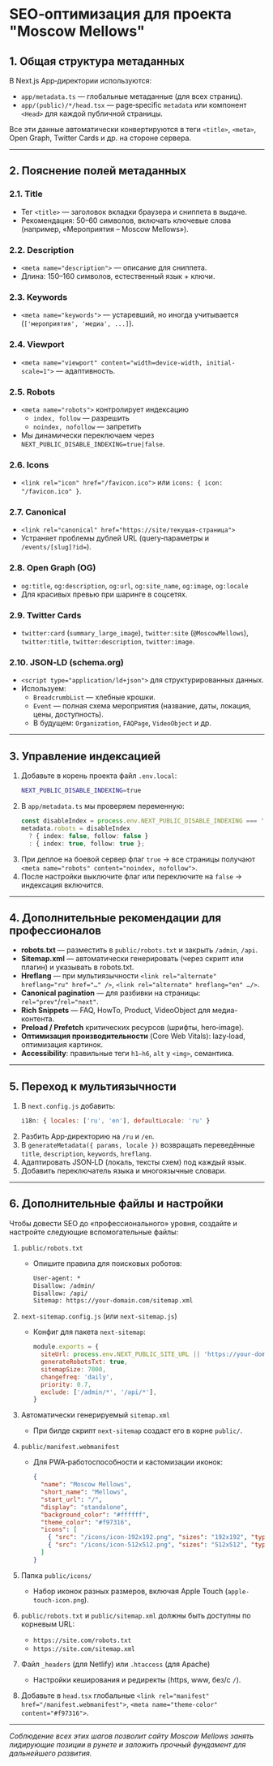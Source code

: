 # SEO‑оптимизация для проекта "Moscow Mellows"

## 1. Общая структура метаданных

В Next.js App‑директории используются:
- `app/metadata.ts` — глобальные метаданные (для всех страниц).
- `app/(public)/*/head.tsx` — page‑specific `metadata` или компонент `<Head>` для каждой публичной страницы.

Все эти данные автоматически конвертируются в теги `<title>`, `<meta>`, Open Graph, Twitter Cards и др. на стороне сервера.

---

## 2. Пояснение полей метаданных

### 2.1. Title
- Тег `<title>` — заголовок вкладки браузера и сниппета в выдаче.
- Рекомендация: 50–60 символов, включать ключевые слова (например, «Мероприятия – Moscow Mellows»).

### 2.2. Description
- `<meta name="description">` — описание для сниппета. 
- Длина: 150–160 символов, естественный язык + ключи.

### 2.3. Keywords
- `<meta name="keywords">` — устаревший, но иногда учитывается (`['мероприятия', 'медиа', ...]`).

### 2.4. Viewport
- `<meta name="viewport" content="width=device-width, initial-scale=1">` — адаптивность.

### 2.5. Robots
- `<meta name="robots">` контролирует индексацию
  - `index, follow` — разрешить
  - `noindex, nofollow` — запретить
- Мы динамически переключаем через `NEXT_PUBLIC_DISABLE_INDEXING=true|false`.

### 2.6. Icons
- `<link rel="icon" href="/favicon.ico">` или `icons: { icon: "/favicon.ico" }`.

### 2.7. Canonical
- `<link rel="canonical" href="https://site/текущая-страница">`
- Устраняет проблемы дублей URL (query‑параметры и `/events/[slug]?id=`).

### 2.8. Open Graph (OG)
- `og:title`, `og:description`, `og:url`, `og:site_name`, `og:image`, `og:locale`
- Для красивых превью при шаринге в соцсетях.

### 2.9. Twitter Cards
- `twitter:card` (`summary_large_image`), `twitter:site` (`@MoscowMellows`), `twitter:title`, `twitter:description`, `twitter:image`.

### 2.10. JSON‑LD (schema.org)
- `<script type="application/ld+json">` для структурированных данных.
- Используем:
  - `BreadcrumbList` — хлебные крошки.
  - `Event` — полная схема мероприятия (название, даты, локация, цены, доступность).
  - В будущем: `Organization`, `FAQPage`, `VideoObject` и др.

---

## 3. Управление индексацией

1. Добавьте в корень проекта файл `.env.local`:
   ```bash
   NEXT_PUBLIC_DISABLE_INDEXING=true
   ```
2. В `app/metadata.ts` мы проверяем переменную:
   ```ts
   const disableIndex = process.env.NEXT_PUBLIC_DISABLE_INDEXING === 'true';
   metadata.robots = disableIndex
     ? { index: false, follow: false }
     : { index: true, follow: true };
   ```
3. При деплое на боевой сервер флаг `true` → все страницы получают `<meta name="robots" content="noindex, nofollow">`.
4. После настройки выключите флаг или переключите на `false` → индексация включится.

---

## 4. Дополнительные рекомендации для профессионалов

- **robots.txt** — разместить в `public/robots.txt` и закрыть `/admin`, `/api`.
- **Sitemap.xml** — автоматически генерировать (через скрипт или плагин) и указывать в robots.txt.
- **Hreflang** — при мультиязычности `<link rel="alternate" hreflang="ru" href="…" />`, `<link rel="alternate" hreflang="en" …/>`.
- **Canonical pagination** — для разбивки на страницы: `rel="prev"`/`rel="next"`.
- **Rich Snippets** — FAQ, HowTo, Product, VideoObject для медиа-контента.
- **Preload / Prefetch** критических ресурсов (шрифты, hero‑image).
- **Оптимизация производительности** (Core Web Vitals): lazy‑load, оптимизация картинок.
- **Accessibility**: правильные теги `h1–h6`, `alt` у `<img>`, семантика.

---

## 5. Переход к мультиязычности

1. В `next.config.js` добавить:
   ```js
   i18n: { locales: ['ru', 'en'], defaultLocale: 'ru' }
   ```
2. Разбить App‑директорию на `/ru` и `/en`.
3. В `generateMetadata({ params, locale })` возвращать переведённые `title`, `description`, `keywords`, `hreflang`.
4. Адаптировать JSON‑LD (локаль, тексты схем) под каждый язык.
5. Добавить переключатель языка и многоязычные словари.

---

## 6. Дополнительные файлы и настройки

Чтобы довести SEO до «профессионального» уровня, создайте и настройте следующие вспомогательные файлы:

1. `public/robots.txt`
   - Опишите правила для поисковых роботов:
     ```txt
     User-agent: *
     Disallow: /admin/
     Disallow: /api/
     Sitemap: https://your-domain.com/sitemap.xml
     ```

2. `next-sitemap.config.js` (или `next-sitemap.js`)
   - Конфиг для пакетa `next-sitemap`:
     ```js
     module.exports = {
       siteUrl: process.env.NEXT_PUBLIC_SITE_URL || 'https://your-domain.com',
       generateRobotsTxt: true,
       sitemapSize: 7000,
       changefreq: 'daily',
       priority: 0.7,
       exclude: ['/admin/*', '/api/*'],
     }
     ```

3. Автоматически генерируемый `sitemap.xml`
   - При билде скрипт `next-sitemap` создаст его в корне `public/`.

4. `public/manifest.webmanifest`
   - Для PWA‑работоспособности и кастомизации иконок:
     ```json
     {
       "name": "Moscow Mellows",
       "short_name": "Mellows",
       "start_url": "/",
       "display": "standalone",
       "background_color": "#ffffff",
       "theme_color": "#f97316",
       "icons": [
         { "src": "/icons/icon-192x192.png", "sizes": "192x192", "type": "image/png" },
         { "src": "/icons/icon-512x512.png", "sizes": "512x512", "type": "image/png" }
       ]
     }
     ```

5. Папка `public/icons/`
   - Набор иконок разных размеров, включая Apple Touch (`apple-touch-icon.png`).

6. `public/robots.txt` и `public/sitemap.xml` должны быть доступны по корневым URL:
   - `https://site.com/robots.txt`  
   - `https://site.com/sitemap.xml`

7. Файл `_headers` (для Netlify) или `.htaccess` (для Apache)
   - Настройки кеширования и редиректы (https, www, без/с `/`).

8. Добавьте в `head.tsx` глобальные `<link rel="manifest" href="/manifest.webmanifest">`, `<meta name="theme-color" content="#f97316">`.

---

*Соблюдение всех этих шагов позволит сайту Moscow Mellows занять лидирующие позиции в рунете и заложить прочный фундамент для дальнейшего развития.* 